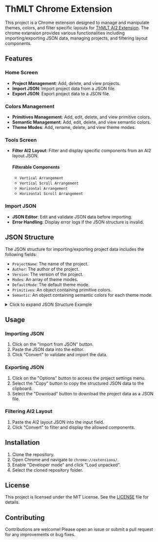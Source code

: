 # ThMLT Chrome Extension

This project is a Chrome extension designed to manage and manipulate themes, colors, and filter specific layouts for [ThMLT AI2 Extension](https://github.com/hridoy/ThMLT_ChromeExtension). The chrome extension provides various functionalities including importing/exporting JSON data, managing projects, and filtering layout components.

## Features

### Home Screen
- **Project Management**: Add, delete, and view projects.
- **Import JSON**: Import project data from a JSON file.
- **Export JSON**: Export project data to a JSON file.

### Colors Management

- **Primitives Management**: Add, edit, delete, and view primitive colors.
- **Semantic Management**: Add, edit, delete, and view semantic colors.
- **Theme Modes**: Add, rename, delete, and view theme modes.

### Tools Screen
- **Filter AI2 Layout**: Filter and display specific components from an AI2 layout JSON.

    #### Filterable Components
    - `Vertical Arrangement`
    - `Vertical Scroll Arrangement`
    - `Horizontal Arrangement`
    - `Horizontal Scroll Arrangement`

### Import JSON
- **JSON Editor**: Edit and validate JSON data before importing.
- **Error Handling**: Display error logs if the JSON structure is invalid.

## JSON Structure

The JSON structure for importing/exporting project data includes the following fields:
- `ProjectName`: The name of the project.
- `Author`: The author of the project.
- `Version`: The version of the project.
- `Modes`: An array of theme modes.
- `DefaultMode`: The default theme mode.
- `Primitives`: An object containing primitive colors.
- `Semantic`: An object containing semantic colors for each theme mode.

<details>
    <summary>Click to expand JSON Structure Example</summary>

    {
        "ProjectName": "Sample Project",
        "Author": "John Doe",
        "Version": "1.0",
        "Modes": [
            "Light",
            "Dark"
        ],
        "DefaultMode": "Light",
        "Primitives": {
            "PrimaryColor": "#FFFFFF",
            "SecondaryColor": "#000000"
        },
        "Semantic": {
            "Light": {
                "Background": "#FFFFFF",
                "Text": "#000000"
            },
            "Dark": {
                "Background": "#000000",
                "Text": "#FFFFFF"
            }
        }
    }

</details>

## Usage

### Importing JSON
1. Click on the "Import from JSON" button.
2. Paste the JSON data into the editor.
3. Click "Convert" to validate and import the data.

### Exporting JSON
1. Click on the "Options" button to access the project settings menu.
2. Select the "Copy" button to copy the structured JSON data to the clipboard.
3. Select the "Download" button to download the project data as a JSON file.

### Filtering AI2 Layout
1. Paste the AI2 layout JSON into the input field.
2. Click "Convert" to filter and display the allowed components.

## Installation

1. Clone the repository.
2. Open Chrome and navigate to `chrome://extensions/`.
3. Enable "Developer mode" and click "Load unpacked".
4. Select the cloned repository folder.

## License

This project is licensed under the MIT License. See the [LICENSE](LICENSE) file for details.

## Contributing

Contributions are welcome! Please open an issue or submit a pull request for any improvements or bug fixes.

